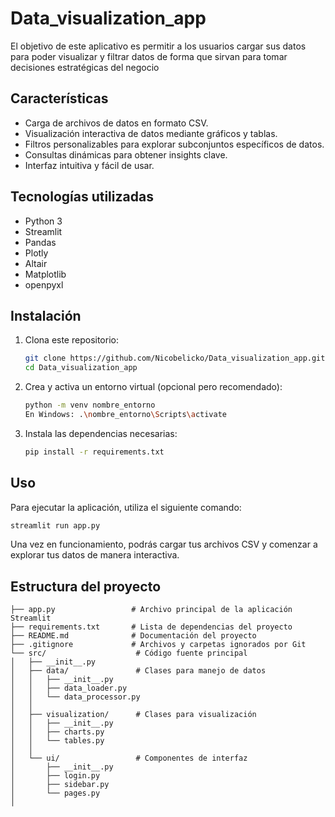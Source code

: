 # Data_visualization_app
El objetivo de este aplicativo es permitir a los usuarios cargar sus datos para poder visualizar y filtrar datos de forma que sirvan para tomar decisiones estratégicas del negocio

## Características

- Carga de archivos de datos en formato CSV.
- Visualización interactiva de datos mediante gráficos y tablas.
- Filtros personalizables para explorar subconjuntos específicos de datos.
- Consultas dinámicas para obtener insights clave.
- Interfaz intuitiva y fácil de usar.

## Tecnologías utilizadas

- Python 3
- Streamlit
- Pandas
- Plotly
- Altair
- Matplotlib
- openpyxl

## Instalación

1. Clona este repositorio:

   ```bash
   git clone https://github.com/Nicobelicko/Data_visualization_app.git
   cd Data_visualization_app
   ```

2. Crea y activa un entorno virtual (opcional pero recomendado):

   ```bash
   python -m venv nombre_entorno
   En Windows: .\nombre_entorno\Scripts\activate
   ```

3. Instala las dependencias necesarias:

   ```bash
   pip install -r requirements.txt
   ```

## Uso

Para ejecutar la aplicación, utiliza el siguiente comando:

```bash
streamlit run app.py
```

Una vez en funcionamiento, podrás cargar tus archivos CSV y comenzar a explorar tus datos de manera interactiva.

## Estructura del proyecto

```plaintext
├── app.py                 # Archivo principal de la aplicación Streamlit
├── requirements.txt       # Lista de dependencias del proyecto
├── README.md              # Documentación del proyecto
├── .gitignore             # Archivos y carpetas ignorados por Git
└── src/                    # Código fuente principal
│   ├── __init__.py
│   ├── data/               # Clases para manejo de datos
│   │   ├── __init__.py
│   │   ├── data_loader.py
│   │   └── data_processor.py
│   │
│   ├── visualization/      # Clases para visualización
│   │   ├── __init__.py
│   │   ├── charts.py
│   │   └── tables.py
│   │
│   └── ui/                 # Componentes de interfaz
│       ├── __init__.py
│       ├── login.py
│       ├── sidebar.py
│       └── pages.py
│
```

